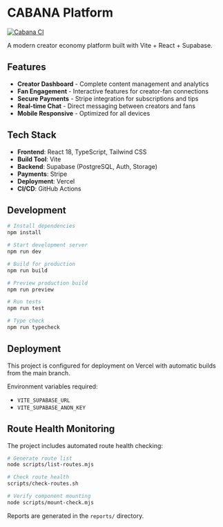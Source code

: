 # CABANA Platform

[![Cabana CI](https://github.com/tdiorio2323/fansworld/actions/workflows/cabana-ci.yml/badge.svg?branch=main)](https://github.com/tdiorio2323/fansworld/actions/workflows/cabana-ci.yml)

A modern creator economy platform built with Vite + React + Supabase.

## Features

- **Creator Dashboard** - Complete content management and analytics
- **Fan Engagement** - Interactive features for creator-fan connections
- **Secure Payments** - Stripe integration for subscriptions and tips
- **Real-time Chat** - Direct messaging between creators and fans
- **Mobile Responsive** - Optimized for all devices

## Tech Stack

- **Frontend**: React 18, TypeScript, Tailwind CSS
- **Build Tool**: Vite
- **Backend**: Supabase (PostgreSQL, Auth, Storage)
- **Payments**: Stripe
- **Deployment**: Vercel
- **CI/CD**: GitHub Actions

## Development

```bash
# Install dependencies
npm install

# Start development server
npm run dev

# Build for production
npm run build

# Preview production build
npm run preview

# Run tests
npm run test

# Type check
npm run typecheck
```

## Deployment

This project is configured for deployment on Vercel with automatic builds from the main branch.

Environment variables required:

- `VITE_SUPABASE_URL`
- `VITE_SUPABASE_ANON_KEY`

## Route Health Monitoring

The project includes automated route health checking:

```bash
# Generate route list
node scripts/list-routes.mjs

# Check route health
scripts/check-routes.sh

# Verify component mounting
node scripts/mount-check.mjs
```

Reports are generated in the `reports/` directory.
